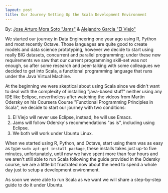 ```yaml
---
layout: post
title: Our Journey Setting Up the Scala Development Environment
---
```

By: [Jose Arturo Mora Soto "Jams"](https://twitter.com/jarturomora) & [Alejandro Garcia "El Viejo"](https://www.facebook.com/elviejo79)

We started our journey in Data Engineering one year ago using R, Python and most recently Octave. Those languages are quite good to create models and data science prototyping, however we decide to start using really BIG datasets, concurrent and parallel programming; under these new requirements we saw that our current programming skill-set was not enough, so after some research and peer-talking with some colleagues we decided to get into Scala, a functional programming language that runs under the Java Virtual Machine.

At the beginning we were skeptical about using Scala since we didn't want to deal with the complexity of installing "java-based stuff" neither using any IDE like Eclipse, nevertheless after watching the videos from Martin Odersky on his Coursera Course "Functional Programming Principles in Scala", we decide to start our journey with two conditions:

1. El Viejo will never use Eclipse, instead, he will use Emacs.
2. Jams will follow Odersky's recommendations "as is", including using Eclipse.
3. We both will work under Ubuntu Linux.

When we started using R, Python, and Octave, start using them was as easy as type ```sudo apt-get install package```, these installs takes just up-to five minutes, unfortunately, until now we have spent more than four hours and we aren't still able to run Scala following the guide provided in the Odersky course, we are a little bit frustrated now about the need to spend a whole day just to setup a development environment.

As soon we were able to run Scala as we want we will share a step-by-step guide to do it under Ubuntu.
